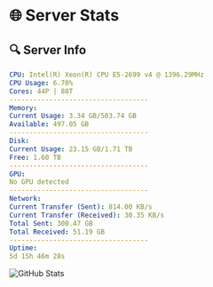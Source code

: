 # 🌐 Server Stats
## 🔍 Server Info
```yaml
CPU: Intel(R) Xeon(R) CPU E5-2699 v4 @ 1396.29MHz
CPU Usage: 6.70%
Cores: 44P | 88T
-----------------------------------
Memory:
Current Usage: 3.34 GB/503.74 GB
Available: 497.05 GB
-----------------------------------
Disk:
Current Usage: 23.15 GB/1.71 TB
Free: 1.60 TB
-----------------------------------
GPU:
No GPU detected
-----------------------------------
Network:
Current Transfer (Sent): 814.00 KB/s
Current Transfer (Received): 30.35 KB/s
Total Sent: 300.47 GB
Total Received: 51.19 GB
-----------------------------------
Uptime:
5d 15h 46m 28s
```
![GitHub Stats](https://img.shields.io/badge/Updated-2025-04-25_08:55:16-blue)